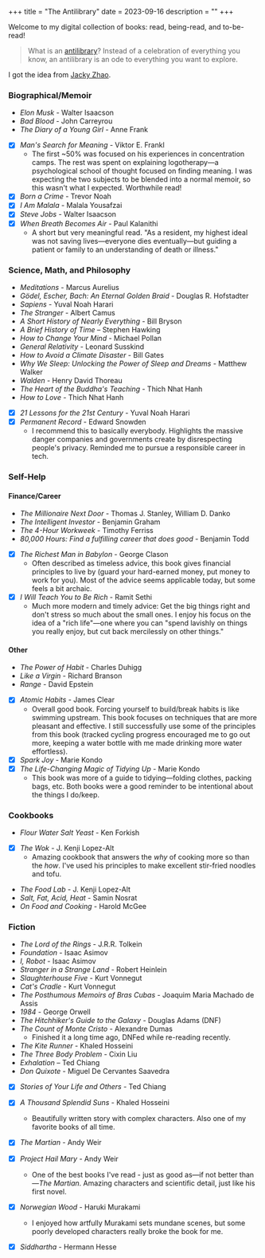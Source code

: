 +++
title = "The Antilibrary"
date = 2023-09-16
description = ""
+++

Welcome to my digital collection of books: read, being-read, and to-be-read!

> What is an <a href="https://nesslabs.com/antilibrary">antilibrary</a>?
  Instead of a celebration of everything you know, an antilibrary is an ode
  to everything you want to explore.

I got the idea from <a href="https://jzhao.xyz/books">Jacky Zhao</a>.

### Biographical/Memoir
- *Elon Musk* - Walter Isaacson
- *Bad Blood* - John Carreyrou
- *The Diary of a Young Girl* - Anne Frank
- [x] *Man's Search for Meaning* - Viktor E. Frankl
	- The first ~50% was focused on his experiences in concentration camps. The rest was spent on explaining logotherapy—a psychological school of thought focused on finding meaning. I was expecting the two subjects to be blended into a normal memoir, so this wasn't what I expected. Worthwhile read!
- [x] *Born a Crime* - Trevor Noah
- [x] *I Am Malala* - Malala Yousafzai
- [x] *Steve Jobs* - Walter Isaacson
- [x] *When Breath Becomes Air* - Paul Kalanithi
	- A short but very meaningful read. "As a resident, my highest ideal was not saving lives—everyone dies eventually—but guiding a patient or family to an understanding of death or illness."

### Science, Math, and Philosophy
- *Meditations* - Marcus Aurelius
- *Gödel, Escher, Bach: An Eternal Golden Braid* - Douglas R. Hofstadter
- *Sapiens* - Yuval Noah Harari
- *The Stranger* - Albert Camus
- *A Short History of Nearly Everything* - Bill Bryson
- *A Brief History of Time* – Stephen Hawking
- *How to Change Your Mind* - Michael Pollan
- *General Relativity* - Leonard Susskind
- *How to Avoid a Climate Disaster* - Bill Gates
- *Why We Sleep: Unlocking the Power of Sleep and Dreams* - Matthew Walker
- *Walden* - Henry David Thoreau
- *The Heart of the Buddha's Teaching* - Thich Nhat Hanh
- *How to Love* - Thich Nhat Hanh
- [x] *21 Lessons for the 21st Century* - Yuval Noah Harari
- [x] *Permanent Record* - Edward Snowden
	- I recommend this to basically everybody. Highlights the massive danger companies and governments create by disrespecting people's privacy. Reminded me to pursue a responsible career in tech.

### Self-Help
#### Finance/Career
- *The Millionaire Next Door* - Thomas J. Stanley, William D. Danko
- *The Intelligent Investor* - Benjamin Graham
- *The 4-Hour Workweek* - Timothy Ferriss
- *80,000 Hours: Find a fulfilling career that does good* - Benjamin Todd
- [x] *The Richest Man in Babylon* - George Clason
	- Often described as timeless advice, this book gives financial principles to live by (guard your hard-earned money, put money to work for you). Most of the advice seems applicable today, but some feels a bit archaic.
- [x] *I Will Teach You to Be Rich* - Ramit Sethi
	- Much more modern and timely advice: Get the big things right and don't stress so much about the small ones. I enjoy his focus on the idea of a "rich life"—one where you can "spend lavishly on things you really enjoy, but cut back mercilessly on other things."

#### Other
- *The Power of Habit* - Charles Duhigg
- *Like a Virgin* - Richard Branson
- *Range* - David Epstein
- [x] *Atomic Habits* - James Clear
	- Overall good book. Forcing yourself to build/break habits is like swimming upstream. This book focuses on techniques that are more pleasant and effective. I still successfully use some of the principles from this book (tracked cycling progress encouraged me to go out more, keeping a water bottle with me made drinking more water effortless).
- [x] *Spark Joy* - Marie Kondo
- [x] *The Life-Changing Magic of Tidying Up* - Marie Kondo
	- This book was more of a guide to tidying—folding clothes, packing bags, etc. Both books were a good reminder to be intentional about the things I do/keep.

### Cookbooks
- *Flour Water Salt Yeast* - Ken Forkish
- [x] *The Wok* - J. Kenji Lopez-Alt
	- Amazing cookbook that answers the *why* of cooking more so than the *how*. I've used his principles to make excellent stir-fried noodles and tofu.
- *The Food Lab* - J. Kenji Lopez-Alt
- *Salt, Fat, Acid, Heat* - Samin Nosrat
- *On Food and Cooking* - Harold McGee

### Fiction
- *The Lord of the Rings* - J.R.R. Tolkein
- *Foundation* - Isaac Asimov
- *I, Robot* - Isaac Asimov
- *Stranger in a Strange Land* - Robert Heinlein
- *Slaughterhouse Five* - Kurt Vonnegut
- *Cat's Cradle* - Kurt Vonnegut
- *The Posthumous Memoirs of Bras Cubas* - Joaquim Maria Machado de Assis
- *1984* - George Orwell
- *The Hitchhiker's Guide to the Galaxy* - Douglas Adams (DNF)
- *The Count of Monte Cristo* - Alexandre Dumas
	- Finished it a long time ago, DNFed while re-reading recently.
- *The Kite Runner* - Khaled Hosseini
- *The Three Body Problem* - Cixin Liu
- *Exhalation* – Ted Chiang
- *Don Quixote* - Miguel De Cervantes Saavedra
- [x] *Stories of Your Life and Others* - Ted Chiang
- [x] *A Thousand Splendid Suns* - Khaled Hosseini
	- Beautifully written story with complex characters. Also one of my favorite books of all time.
- [x] *The Martian* - Andy Weir
- [x] *Project Hail Mary* - Andy Weir
	- One of the best books I've read - just as good as—if not better than—*The Martian*. Amazing characters and scientific detail, just like his first novel.
- [x] *Norwegian Wood* - Haruki Murakami
	- I enjoyed how artfully Murakami sets mundane scenes, but some poorly developed characters really broke the book for me.
- [x] *Siddhartha* - Hermann Hesse

